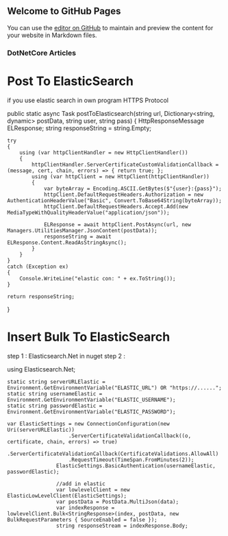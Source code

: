 ## Welcome to GitHub Pages

You can use the [editor on GitHub](https://github.com/safaee007/DotNetCore/edit/master/index.md) to maintain and preview the content for your website in Markdown files.

### DotNetCore Articles





# Post To ElasticSearch
if you use elastic search in own program
HTTPS Protocol


public static async Task<string> postToElasticsearch(string url, Dictionary<string, dynamic> postData, string user, string pass)
{
	HttpResponseMessage ELResponse;
	string responseString = string.Empty;

	try
	{
		using (var httpClientHandler = new HttpClientHandler())
		{
			httpClientHandler.ServerCertificateCustomValidationCallback = (message, cert, chain, errors) => { return true; };
			using (var httpClient = new HttpClient(httpClientHandler))
			{
				var byteArray = Encoding.ASCII.GetBytes($"{user}:{pass}");
				httpClient.DefaultRequestHeaders.Authorization = new AuthenticationHeaderValue("Basic", Convert.ToBase64String(byteArray));
				httpClient.DefaultRequestHeaders.Accept.Add(new MediaTypeWithQualityHeaderValue("application/json"));

				ELResponse = await httpClient.PostAsync(url, new Managers.UtilitiesManager.JsonContent(postData));
				responseString = await ELResponse.Content.ReadAsStringAsync();
			}
		}
	}
	catch (Exception ex)
	{
		Console.WriteLine("elastic con: " + ex.ToString());
	}

	return responseString;
}

# Insert Bulk To ElasticSearch
step 1 : Elasticsearch.Net in nuget
step 2 :


using Elasticsearch.Net;

```Variables
static string serverURLElastic = Environment.GetEnvironmentVariable("ELASTIC_URL") OR "https://......";
static string usernameElastic = Environment.GetEnvironmentVariable("ELASTIC_USERNAME");
static string passwordElastic = Environment.GetEnvironmentVariable("ELASTIC_PASSWORD");

var ElasticSettings = new ConnectionConfiguration(new Uri(serverURLElastic))
                    .ServerCertificateValidationCallback((o, certificate, chain, errors) => true)
                    .ServerCertificateValidationCallback(CertificateValidations.AllowAll)
                    .RequestTimeout(TimeSpan.FromMinutes(2));
                ElasticSettings.BasicAuthentication(usernameElastic, passwordElastic);

                //add in elastic
                var lowlevelClient = new ElasticLowLevelClient(ElasticSettings);
                var postData = PostData.MultiJson(data);
                var indexResponse = lowlevelClient.Bulk<StringResponse>(index, postData, new BulkRequestParameters { SourceEnabled = false });
                string responseStream = indexResponse.Body;
